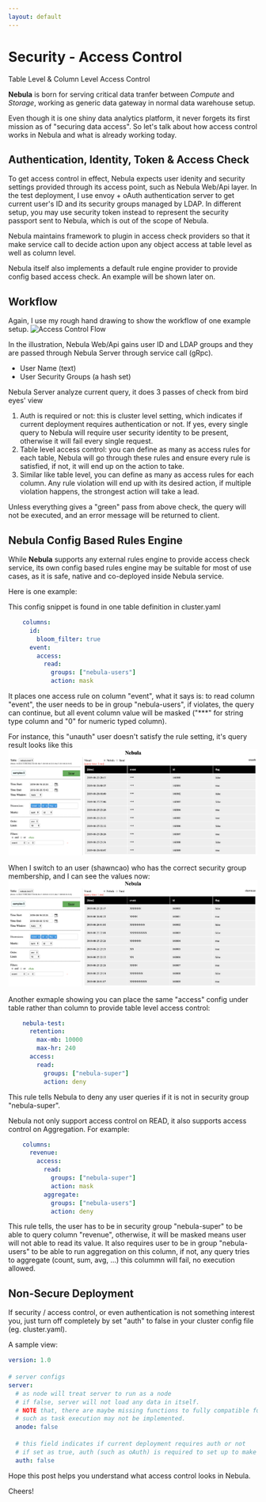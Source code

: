 ```yaml
---
layout: default
---
```


# Security - Access Control
Table Level & Column Level Access Control

**Nebula** is born for serving critical data tranfer between *Compute* and *Storage*, working as generic data gateway in normal data warehouse setup.

Even though it is one shiny data analytics platform, it never forgets its first mission as of "securing data access". So let's talk about how access control works in Nebula and what is already working today. 

## Authentication, Identity, Token & Access Check
To get access control in effect, Nebula expects user idenity and security settings provided through its access point, such as Nebula Web/Api layer. In the test deployment, I use envoy + oAuth authentication server to get current user's ID and its security groups managed by LDAP. In different setup, you may use security token instead to represent the security passport sent to Nebula, which is out of the scope of Nebula.

Nebula maintains framework to plugin in access check providers so that it make service call to decide action upon any object access at table level as well as column level. 

Nebula itself also implements a default rule engine provider to provide config based access check. An example will be shown later on.

## Workflow
Again, I use my rough hand drawing to show the workflow of one example setup.
![Access Control Flow](/img/access.control.png)

In the illustration, Nebula Web/Api gains user ID and LDAP groups and they are passed through Nebula Server through service call (gRpc).
- User Name (text)
- User Security Groups (a hash set)

Nebula Server analyze current query, it does 3 passes of check from bird eyes' view
1. Auth is required or not: this is cluster level setting, which indicates if current deployment requires authentication or not. If yes, every single query to Nebula will require user security identity to be present, otherwise it will fail every single request.
2. Table level access control: you can define as many as access rules for each table, Nebula will go through these rules and ensure every rule is satisfied, if not, it will end up on the action to take. 
3. Similar like table level, you can define as many as access rules for each column. Any rule violation will end up with its desired action, if multiple violation happens, the strongest action will take a lead.

Unless everything gives a "green" pass from above check, the query will not be executed, and an error message will be returned to client. 


## Nebula Config Based Rules Engine
While **Nebula** supports any external rules engine to provide access check service, its own config based rules engine may be suitable for most of use cases, as it is safe, native and co-deployed inside Nebula service.

Here is one example: 

This config snippet is found in one table definition in cluster.yaml
```yaml
    columns:
      id:
        bloom_filter: true
      event:
        access:
          read:
            groups: ["nebula-users"]
            action: mask
```
It places one access rule on column "event", what it says is: to read column "event", the user needs to be in group "nebula-users", if violates, the query can continue, but all event column value will be masked ("***" for string type column and "0" for numeric typed column).

For instance, this "unauth" user doesn't satisfy the rule setting, it's query result looks like this
![Masked Result](/img/unauth.mask.png)

When I switch to an user (shawncao) who has the correct security group membership, and I can see the values now:
![Pass Result](/img/auth.pass.png)

Another exmaple showing you can place the same "access" config under table rather than column to provide table level access control:

```yaml
    nebula-test:
      retention:
        max-mb: 10000
        max-hr: 240
      access:
        read:
          groups: ["nebula-super"]
          action: deny
```
This rule tells Nebula to deny any user queries if it is not in security group "nebula-super".

Nebula not only support access control on READ, it also supports access control on Aggregation. For example:
```yaml
    columns:
      revenue:
        access:
          read:
            groups: ["nebula-super"]
            action: mask
          aggregate:
            groups: ["nebula-users"]
            action: deny
```
This rule tells, the user has to be in security group "nebula-super" to be able to query column "revenue", otherwise, it will be masked means user will not able to read its value. It also requires user to be in group "nebula-users" to be able to run aggregation on this column, if not, any query tries to aggregate (count, sum, avg, ...) this colummn will fail, no execution allowed.

## Non-Secure Deployment
If security / access control, or even authentication is not something interest you, just turn off completely by set "auth" to false in your cluster config file (eg. cluster.yaml).

A sample view: 
```yaml
version: 1.0

# server configs
server:
  # as node will treat server to run as a node
  # if false, server will not load any data in itself.
  # NOTE that, there are maybe missing functions to fully compatible for server as node.
  # such as task execution may not be implemented.
  anode: false

  # this field indicates if current deployment requires auth or not
  # if set as true, auth (such as oAuth) is required to set up to make query executable
  auth: false
```


Hope this post helps you understand what access control looks in Nebula. 

Cheers!